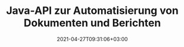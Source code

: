 ---
############################# Static ############################
layout: "product"
date: 2021-04-27T09:31:06+03:00
draft: false

product: "Assembly"
product_tag: "assembly"
platform: "Java"
platform_tag: "java"

############################# Head ############################
head_title: "Java Document Automation Assembly & Dynamic Reports Generator-API"
head_description: "Java-API für Dokumentenautomatisierung, Zusammenstellung und Berichterstellung. Erstellen Sie Berichte aus benutzerdefinierten Vorlagen. Stellen Sie PDF Word Excel PPTX HTML aus DB-, JSON-, OData- und XML-Datenquellen zusammen."

############################# Header ############################
title: "Java-API zur Automatisierung von Dokumenten und Berichten"
description: "Erstellen Sie Dokumentenautomatisierungsanwendungen zum Abrufen von Daten; Fügen Sie es in anpassbare Vorlagen ein und generieren Sie dynamische Berichte über die Java-API."
button:
    enable: true

############################# SubMenu ############################
submenu:
    enable: true
    
    left:
        img_alt: "GroupDocs.Assembly for Java"
        image: "/border/groupdocs-assembly-java.svg"
        product: "GroupDocs.Assembly"
        platform: "Java"

    middle:
        button:
            # button loop
            - link: "#overview"
              text: "Überblick"

            # button loop
            - link: "#features"
              text: "Merkmale"

            # button loop
            - link: "#support"
              text: "Support"

            # button loop
            - link: "https://products.groupdocs.app/assembly"
              text: "Live Demo"

            # button loop
            - link: "https://purchase.groupdocs.com/pricing/assembly/java"
              text: "Preisgestaltung"

    right:
        link_download: "https://downloads.groupdocs.com/assembly"
        link_learn: "https://docs.groupdocs.com/assembly/java/"
        link_buy: "https://purchase.groupdocs.com"

############################# Überblick ############################
overview:
    enable: true
    content: |
      GroupDocs.Assembly for Java API unterstützt Sie bei der schnellen Entwicklung von Dokumentenautomatisierungs- und Berichterstellungsanwendungen in Java, um benutzerdefinierte Berichte aus Vorlagen zu generieren, ohne externe Software installieren zu müssen. Die Berichterstellungs-Engine ruft Daten aus dem Vorlagendokument ab, stellt sie zusammen und generiert Berichte im angegebenen Ausgabeformat gemäß der definierten Syntax. Es ermöglicht Ihnen, Formatierungseigenschaften von Vorlagenelementen dynamisch zu konfigurieren und einzufügen und unterstützt verschiedene Datenquellen (JSON, XML, OData, Datenbanken, CSV, Tabellenkalkulation als Datentabelle, Textverarbeitungstabelle als Datentabelle und Datenbanken), um Daten abzurufen.

      Die Dokumentzusammenstellungsbibliothek erkennt mehrere Dokumentformate und ermöglicht Ihnen das Erstellen von Vorlagen in allen unterstützten Dateitypen wie PDF, HTML, Outlook-E-Mail, Microsoft Office Word, Excel-Arbeitsblättern, PowerPoint-Präsentationen und Text. Es unterstützt LINQ-basierte Vorlagensyntax und Benutzer können auch Formatierungseigenschaften von Vorlagenelementen dynamisch konfigurieren und einfügen.

      GroupDocs.Assembly für Java lässt sich einfach in neue oder bestehende Java-Anwendungen integrieren. Es ist hochkompatibel mit allen Java-Versionen und unterstützt gängige Betriebssysteme (Windows, Linux, MacOS), die Java-Runtime ausführen können.
    tabs:
      enable: true     
      
      ## TAB ONE ##
      tab_one:
        description: |
          Nachfolgend finden Sie eine Übersicht über GroupDocs.Assembly für Java:

        right:
          enable: true
          icon: "fab fa-html5"
          title: "Überblick"
          content: |
            * Datenformulierung
            * Datenformatierung
            * Datenautomatisierung
            * Vorlage erstellen
            * Formatierung von Vorlagenelementen
            * Berichterstellung
      
      ## TAB TWO ##
      tab_two:
        description: |
          Unterstützte [Dokumentdateiformate](https://docs.groupdocs.com/assembly/java/supported-document-formats/) für die Java-Dokumentgenerierungs-API sind unten aufgeführt.

        left:
          enable: true
          table:
            # table loop
            - title: "Microsoft Office-Formate"
              content: |
                * **Word**: DOC, DOCX, DOT, DOTX, DOTM, DOCM, RTF, WordprocessingML (XML)
                * **Excel**: XLS, XLSX, XLSM, XLSB, XLT, XLTM, XLTX, SpreadsheetML (XML)
                * **PowerPoint**: PPT, PPTX, PPTM, PPS, PPSX, PPSM, POTX, POTM
                * **Outlook**: EML, EMLX, MSG, MHT

            # table loop
            - title: "Unterstützte Datenquellen"
              content: |
                * Datenbank
                * XML
                * OData
                * JSON
                * CSV
                * Benutzerdefinierte .NET-Objekte
                * Tabellenkalkulation als Datentabelle
                * Textverarbeitungstabelle als Datentabelle

        right:
          enable: true
          table:
            # table loop
            - title: "Andere Formate"
              content: |
                * **OpenOffice Document Formats**: ODT, OTT, ODS, ODP
                * **Email**: MHT, MHTML
                * **Web**: HTML
                * **Markdown Dokumentation File**: MD
                * **Other**: TXT

            # table loop
            - title: "Unterstützung für Formatübergreifende Assemblierungen"
              content: |
                * Word Processing **TO** Word Processing, HTML, PDF, XPS, TIFF, MHTML, Markdown, TXT, XAML, OpenXPS, EPUB, SVG, PS, PCL
                * Spreadsheet **TO** Spreadsheet, HTML, PDF, XPS, TIFF, MHTML
                * Presentation **TO** Presentation, HTML, PDF, XPS, TIFF
                * Email **TO** Word Processing, Email, HTML, PDF, XPS, TIFF, MHTML, Markdown, TXT, XAML, OpenXPS, EPUB, SVG, PS, PCL
                * HTML & TXT **TO** Word Processing, HTML, PDF, XPS, TIFF, MHTML, Markdown, TXT, XAML, OpenXPS, EPUB, SVG, PS, PCL

      ## TAB THREE ##
      tab_three:
        description: |
          GroupDocs.Assembly for Java unterstützt das Folgen Betriebssysteme, Frameworks & Paket-Managers:
        
        left:
          enable: true
          table:
            # table loop
            - icon: "fab fa-windows"
              title: "Betriebssysteme"
              content: |
                * Microsoft Windows Desktop
                * Microsoft Windows Server
                * Linux
                * MacOS

            # table loop
            - icon: "fas fa-code"
              title: "Unterstützte Frameworks"
              content: |
                * Java 7 (1.7) und höher

        right:
          enable: true
          table:
            # table loop
            - icon: "fas fa-cogs"
              title: "Entwicklungsumgebungen"
              content: |
                * NetBeans
                * IntelliJ IDEA
                * Eclipse
            # table loop
            - icon: "fas fa-tools"
              title: "Build-Automatisierungstool"
              content: |
                * Maven

############################# Merkmale ############################
features:
    enable: true
    title: "GroupDocs.Assembly für Java-Funktionen"

    feature:
      # feature loop
      - icon: "fas fa-copy"
        content: "Passen Sie das Bild im Textfeld von Word, Excel, Präsentationen und E-Mails an, während Sie das Bildverhältnis beibehalten"

      # feature loop
      - icon: "fas fa-eye"
        content: "Verwenden Sie Formeln und führen Sie sequentielle Datenoperationen durch - Wenden Sie die Formel während der Tabellenkalkulation an"

      # feature loop
      - icon: "fas fa-bolt"
        content: "Wenden Sie die Formatierung Upper, Lower, Capital, FirstCap auf Zeichenfolgen in der Vorlagensyntax an"
      
      # feature loop
      - icon: "fas fa-file-powerpoint"
        content: "Vorlagensyntax unterstützt die Formatierung von Ordinal-, Kardinal- und alphabetischer Numerik"

      # feature loop
      - icon: "fas fa-code"
        content: "Unterstützen Sie Vorlagendokumente mit benutzerdefinierten Variablen und Textkommentaren innerhalb von Vorlagensyntax-Tags"

      # feature loop
      - icon: "fas fa-cloud"
        content: "Fügen Sie Dokumentinhalte dynamisch in den Bericht ein"

      # feature loop
      - icon: "fas fa-remove-format"
        content: "Konfigurieren Sie dynamisch die Hintergrundfarbe von HTML-Dokumenten und generieren Sie Barcodes in Berichten"

      # feature loop
      - icon: "fas fa-comment-slash"
        content: "Fügen Sie dynamisch Hyperlinks in Berichte ein und wenden Sie Attribute auf den E-Mail-Nachrichtentext an"

      # feature loop
      - icon: "fas fa-location-arrow"
        content: "Hängen Sie E-Mail-Anhänge dynamisch an und aktualisieren Sie Felder während der Zusammenstellung von Textverarbeitungsdokumenten"

      # feature loop
      - icon: "fas fa-border-all"
        content: "Unterstützung von NEXT Field Analogue von Microsoft Word"

      # feature loop
      - icon: "fas fa-wrench"
        content: "Fügen Sie dynamisch Links und Lesezeichen zu Dokumentformaten hinzu und benennen Sie die Zellbereiche von Excel-Tabellen"

      # feature loop
      - icon: "fas fa-columns"
        content: "Laden und Speichern von zusammengesetzten POT- und OTP-Präsentationsdokumentformaten"

      # feature loop
      - icon: "fas fa-file-word"
        content: "Vorlagenformatierung für numerische, Text-, Bild-, Datum-Uhrzeit-, Diagrammelemente"

      # feature loop
      - icon: "fas fa-envelope"
        content: "Dynamisches Einfügen von Bildern und Dokumenten aus Base64-codierten Bytes"

      # feature loop
      - icon: "fas fa-print"
        content: "LINQ-basierte Vorlagensyntax"

      # feature loop
      - icon: "fas fa-file-archive"
        content: "Ändern Sie das Format der zusammengesetzten Datei mit expliziten Spezifikationen oder der Dateierweiterung"

      # feature loop
      - icon: "fas fa-lock"
        content: "Geordnete Liste unterstützt für Markdown – Speichern Sie neu zusammengestellte E-Mails und Word-Dokumente in Markdown"

      # feature loop
      - icon: "fas fa-file-code"
        content: "Generieren Sie verschiedene Berichtstypen, z. B. Diagramme, Bilder, Tabellen, Listen und mehr"
      
      # feature loop
      - icon: "fas fa-fill-drip"
        content: "Inline-Vorlagensyntaxfehler in generierten Dokumenten anstelle von Ausnahmeauslösungen"

      # feature loop
      - icon: "fas fa-file-excel"
        content: "Starten Sie dynamisch eine nummerierte Liste in Word-Dokumenten sowie E-Mails mit HTML- und RTF-Texten neu"

      # feature loop
      - icon: "fas fa-heading"
        content: "Unterstützung von Tabellen, Autolinks, Inline-Links und Bildern für zusammengesetzte Markdown-Dokumente"

      # feature loop
      - icon: "fas fa-project-diagram"
        content: "Barcodes dynamisch generieren (GS1-128 AI 8102 Coupon Extended und UPCA & GS1 Databar Coupon"

      # feature loop
      - icon: "fas fa-cube"
        content: "Laden Sie Vorlagendokumente aus HTML mit Ressourcen und speichern Sie zusammengesetzte Word-, Excel-, PowerPoint- und E-Mail-Dateien in HTML mit Ressourcen"

    more_feature:
      # more_feature_loop
      - title: "Vorlagenelemente manipulieren"
        content: |
          Bearbeiten Sie zahlreiche Vorlagenelemente mit GroupDocs.Assembly für die Java-API. Zu den Vorlagenelementen, mit denen Sie arbeiten können, gehören Textblöcke, Bilder, Hyperlinks, HTML-Blöcke, Barcodes (über Barcode-Schriftarten) und Diagramme. Sie können auch wiederholte Blöcke und bedingte Blöcke für Listenelemente und Tabellenzeilen anwenden. Dynamisches Zusammenführen von Tabellenzellen mit demselben Text basierend auf Vorlagenausdrücken für Dokumente, Präsentationen, Tabellenkalkulationen und E-Mails mit HTML- und RTF-Bodys.
      
      # more_feature_loop
      - title: "Listenberichte manipulieren"
        content: |
          Die Verwendung von GroupDocs.Assembly für die Java-API unterstützt die folgenden Arten von Listenberichten:

          * Liste mit Aufzählungszeichen
          * Nummerierte Liste
          * Colored Nummerierte Liste

      # more_feature_loop
      - title: "Diagrammberichte manipulieren"
        content: |
          GroupDocs.Assembly für Java unterstützt die folgenden Arten von Diagrammberichten:

          * Blasendiagramm, das drei Dimensionen von Daten anzeigt
          * Säulendiagramm
          * Kuchendiagramm
          * Streudiagramm
          * Seriendiagramm (farbig)

      # more_feature_loop
      - title: "Tabellenberichte manipulieren"
        content: |
          GroupDocs.Assembly für Java unterstützt die folgenden Arten von Tabellenberichten:

          * Master-Detail-Tabelle
          * Tabelle mit hervorgehobenen Zeilen
          * Tabelle mit alternativem Inhalt
          * Tabelle mit Filtern, Gruppieren und Ordnen

          Sie können Datenbänder auch in Tabellenzeilen verwenden.

      # more_feature_loop
      - title: "Diagrammberichte manipulieren"
        content: |
          Die Integration von GroupDocs.Assembly for Java API in Ihre Java-Anwendung ist wie ein Kinderspiel. Es folgt ein Beispielcodeblock, der einen Bericht im OpenDocument-Format mit Java generiert: 

          ```java
          DocumentAssembler assembler = new DocumentAssembler();
          assembler.assembleDocument("D:\\WordTemplates\\Nested External Document.docx", "D:\\WordReports\\Nested External Document.docx", 
          new DataSourceInfo( new DataStorage(), null));
          ```

############################# Support ############################
support:
    enable: true

############################# Solutions ############################
solutions:
    enable: true
    title: "GroupDocs.Assembly bietet APIs zum Anzeigen von Dokumenten für andere beliebte Entwicklungsumgebungen"

    solution:
        # solution loop
        - img_alt: "GroupDocs.Assembly for .NET"
          image: "/border/groupdocs-assembly-net.svg"
          product: "GroupDocs.Assembly"
          platform: ".NET"
          link: "/assembly/net/"

############################# Back to top ###############################
back_to_top:
  enable: true
---